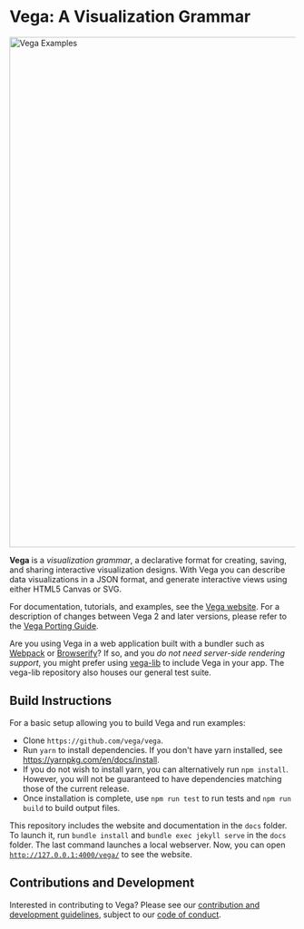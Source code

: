 # Vega: A Visualization Grammar

<a href="https://vega.github.io/vega/examples">
<img src="https://vega.github.io/vega/assets/banner.png" alt="Vega Examples" width="900"></img>
</a>

**Vega** is a *visualization grammar*, a declarative format for creating,
saving, and sharing interactive visualization designs.
With Vega you can describe data visualizations in a JSON format,
and generate interactive views using either HTML5 Canvas or SVG.

For documentation, tutorials, and examples, see the
[Vega website](https://vega.github.io/vega). For a description of changes
between Vega 2 and later versions, please refer to the
[Vega Porting Guide](https://vega.github.io/vega/docs/porting-guide/).

Are you using Vega in a web application built with a bundler such as
[Webpack](https://webpack.js.org/) or [Browserify](http://browserify.org/)?
If so, and you _do not need server-side rendering support_, you might
prefer using [vega-lib](https://github.com/vega/vega-lib) to include Vega
in your app. The vega-lib repository also houses our general test suite.

## Build Instructions

For a basic setup allowing you to build Vega and run examples:

- Clone `https://github.com/vega/vega`.
- Run `yarn` to install dependencies. If you don't have yarn installed, see https://yarnpkg.com/en/docs/install.
- If you do not wish to install yarn, you can alternatively run `npm install`. However, you will not be guaranteed to have dependencies matching those of the current release.
- Once installation is complete, use `npm run test` to run tests and `npm run build` to build output files.

This repository includes the website and documentation in the `docs` folder. To
launch it, run `bundle install` and `bundle exec jekyll serve` in the `docs`
folder. The last command launches a local webserver. Now, you can open
[`http://127.0.0.1:4000/vega/`](http://127.0.0.1:4000/vega/) to see the
website.

## Contributions and Development

Interested in contributing to Vega? Please see our [contribution and development guidelines](CONTRIBUTING.md), subject to our [code of conduct](CODE_OF_CONDUCT.md).
